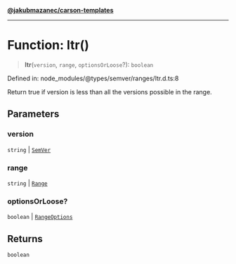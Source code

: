 [**@jakubmazanec/carson-templates**](../../../README.md)

---

# Function: ltr()

> **ltr**(`version`, `range`, `optionsOrLoose`?): `boolean`

Defined in: node_modules/@types/semver/ranges/ltr.d.ts:8

Return true if version is less than all the versions possible in the range.

## Parameters

### version

`string` | [`SemVer`](../classes/SemVer.md)

### range

`string` | [`Range`](../classes/Range.md)

### optionsOrLoose?

`boolean` | [`RangeOptions`](../interfaces/RangeOptions.md)

## Returns

`boolean`

